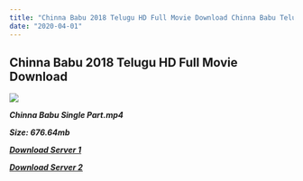 ```yaml
---
title: "Chinna Babu 2018 Telugu HD Full Movie Download Chinna Babu Telugu HD Movie Download"
date: "2020-04-01"
---
```


## Chinna Babu 2018 Telugu HD Full Movie Download 

![](https://images.moviebuff.com/fb72397b-82ee-49ab-9921-d61a730e02fe?w=1000)

**_Chinna Babu Single Part.mp4_**

**_Size: 676.64mb_**

**_[Download Server 1](https://openload.co/f/ifqW9TW7ySM)_**

**_[Download Server 2](https://openload.co/f/ifqW9TW7ySM)_**
